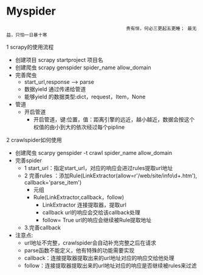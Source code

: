 # Myspider
                                                贵有恒，何必三更起五更睡； 最无益，只怕一日暴十寒

1 scrapy的使用流程
- 创建项目 scrapy startproject 项目名
- 创建爬虫 scrapy genspider spider_name allow_domain
- 完善爬虫
  - start_url,response --> parse
  - 数据yield 通过传递给管道
  - 能够yield 的数据类型:dict，request，Item，None
- 管道
  - 开启管道
    - 开启管道，键:位置，值：距离引擎的远近，越小越近，数据会按这个权值的由小到大的依次经过每个pipline
 
 
2 crawlspider如何使用
- 创建爬虫 scarpy genspider -t crawl spider_name allow_domain
- 完善spider
   - 1 start_url：指定start_url，对应的响应会进过rules提取url地址
   - 2 完善rules ：添加Rule(LinkExtractor(allow=r'/web/site/info\d+.htm'), callback='parse_item')
     - 元组
     - Rule(LinkExtractor,callback，follow)
        - LinkExtractor 连接提取器，提取url
        - callback url的响应会交给该callback处理
        - follow= True url的响应会继续被Rule提取地址
  - 3.完善callback
- 注意点:
  - url地址不完整，crawlspider会自动补充完整之后在请求
  - parse函数不能定义，他有特殊的功能需要实现
  - callback：连接提取器提取出来的url地址对应的响应交给他处理
  - follow：连接提取器提取出来的url地址对应的响应是否继续被rules来过滤
